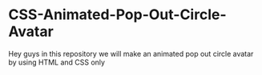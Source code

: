 # CSS-Animated-Pop-Out-Circle-Avatar
Hey guys in this repository we will make an animated pop out circle avatar by using HTML and CSS only
